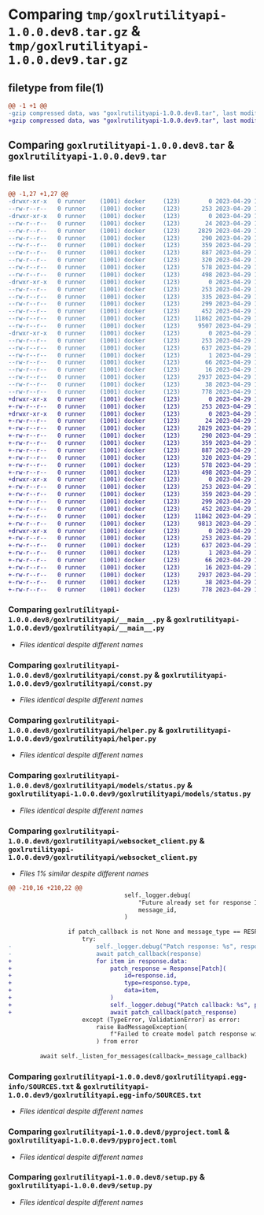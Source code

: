 # Comparing `tmp/goxlrutilityapi-1.0.0.dev8.tar.gz` & `tmp/goxlrutilityapi-1.0.0.dev9.tar.gz`

## filetype from file(1)

```diff
@@ -1 +1 @@
-gzip compressed data, was "goxlrutilityapi-1.0.0.dev8.tar", last modified: Sat Apr 29 13:26:08 2023, max compression
+gzip compressed data, was "goxlrutilityapi-1.0.0.dev9.tar", last modified: Sat Apr 29 15:19:07 2023, max compression
```

## Comparing `goxlrutilityapi-1.0.0.dev8.tar` & `goxlrutilityapi-1.0.0.dev9.tar`

### file list

```diff
@@ -1,27 +1,27 @@
-drwxr-xr-x   0 runner    (1001) docker     (123)        0 2023-04-29 13:26:08.262676 goxlrutilityapi-1.0.0.dev8/
--rw-r--r--   0 runner    (1001) docker     (123)      253 2023-04-29 13:26:08.262676 goxlrutilityapi-1.0.0.dev8/PKG-INFO
-drwxr-xr-x   0 runner    (1001) docker     (123)        0 2023-04-29 13:26:08.258676 goxlrutilityapi-1.0.0.dev8/goxlrutilityapi/
--rw-r--r--   0 runner    (1001) docker     (123)       24 2023-04-29 13:25:54.000000 goxlrutilityapi-1.0.0.dev8/goxlrutilityapi/__init__.py
--rw-r--r--   0 runner    (1001) docker     (123)     2829 2023-04-29 13:25:54.000000 goxlrutilityapi-1.0.0.dev8/goxlrutilityapi/__main__.py
--rw-r--r--   0 runner    (1001) docker     (123)      290 2023-04-29 13:26:06.000000 goxlrutilityapi-1.0.0.dev8/goxlrutilityapi/_version.py
--rw-r--r--   0 runner    (1001) docker     (123)      359 2023-04-29 13:25:54.000000 goxlrutilityapi-1.0.0.dev8/goxlrutilityapi/base.py
--rw-r--r--   0 runner    (1001) docker     (123)      887 2023-04-29 13:25:54.000000 goxlrutilityapi-1.0.0.dev8/goxlrutilityapi/const.py
--rw-r--r--   0 runner    (1001) docker     (123)      320 2023-04-29 13:25:54.000000 goxlrutilityapi-1.0.0.dev8/goxlrutilityapi/exceptions.py
--rw-r--r--   0 runner    (1001) docker     (123)      578 2023-04-29 13:25:54.000000 goxlrutilityapi-1.0.0.dev8/goxlrutilityapi/helper.py
--rw-r--r--   0 runner    (1001) docker     (123)      498 2023-04-29 13:25:54.000000 goxlrutilityapi-1.0.0.dev8/goxlrutilityapi/logger.py
-drwxr-xr-x   0 runner    (1001) docker     (123)        0 2023-04-29 13:26:08.262676 goxlrutilityapi-1.0.0.dev8/goxlrutilityapi/models/
--rw-r--r--   0 runner    (1001) docker     (123)      253 2023-04-29 13:25:54.000000 goxlrutilityapi-1.0.0.dev8/goxlrutilityapi/models/__init__.py
--rw-r--r--   0 runner    (1001) docker     (123)      335 2023-04-29 13:25:54.000000 goxlrutilityapi-1.0.0.dev8/goxlrutilityapi/models/patch.py
--rw-r--r--   0 runner    (1001) docker     (123)      299 2023-04-29 13:25:54.000000 goxlrutilityapi-1.0.0.dev8/goxlrutilityapi/models/request.py
--rw-r--r--   0 runner    (1001) docker     (123)      452 2023-04-29 13:25:54.000000 goxlrutilityapi-1.0.0.dev8/goxlrutilityapi/models/response.py
--rw-r--r--   0 runner    (1001) docker     (123)    11862 2023-04-29 13:25:54.000000 goxlrutilityapi-1.0.0.dev8/goxlrutilityapi/models/status.py
--rw-r--r--   0 runner    (1001) docker     (123)     9507 2023-04-29 13:25:54.000000 goxlrutilityapi-1.0.0.dev8/goxlrutilityapi/websocket_client.py
-drwxr-xr-x   0 runner    (1001) docker     (123)        0 2023-04-29 13:26:08.258676 goxlrutilityapi-1.0.0.dev8/goxlrutilityapi.egg-info/
--rw-r--r--   0 runner    (1001) docker     (123)      253 2023-04-29 13:26:08.000000 goxlrutilityapi-1.0.0.dev8/goxlrutilityapi.egg-info/PKG-INFO
--rw-r--r--   0 runner    (1001) docker     (123)      637 2023-04-29 13:26:08.000000 goxlrutilityapi-1.0.0.dev8/goxlrutilityapi.egg-info/SOURCES.txt
--rw-r--r--   0 runner    (1001) docker     (123)        1 2023-04-29 13:26:08.000000 goxlrutilityapi-1.0.0.dev8/goxlrutilityapi.egg-info/dependency_links.txt
--rw-r--r--   0 runner    (1001) docker     (123)       66 2023-04-29 13:26:08.000000 goxlrutilityapi-1.0.0.dev8/goxlrutilityapi.egg-info/requires.txt
--rw-r--r--   0 runner    (1001) docker     (123)       16 2023-04-29 13:26:08.000000 goxlrutilityapi-1.0.0.dev8/goxlrutilityapi.egg-info/top_level.txt
--rw-r--r--   0 runner    (1001) docker     (123)     2937 2023-04-29 13:25:54.000000 goxlrutilityapi-1.0.0.dev8/pyproject.toml
--rw-r--r--   0 runner    (1001) docker     (123)       38 2023-04-29 13:26:08.262676 goxlrutilityapi-1.0.0.dev8/setup.cfg
--rw-r--r--   0 runner    (1001) docker     (123)      778 2023-04-29 13:25:54.000000 goxlrutilityapi-1.0.0.dev8/setup.py
+drwxr-xr-x   0 runner    (1001) docker     (123)        0 2023-04-29 15:19:07.143836 goxlrutilityapi-1.0.0.dev9/
+-rw-r--r--   0 runner    (1001) docker     (123)      253 2023-04-29 15:19:07.143836 goxlrutilityapi-1.0.0.dev9/PKG-INFO
+drwxr-xr-x   0 runner    (1001) docker     (123)        0 2023-04-29 15:19:07.143836 goxlrutilityapi-1.0.0.dev9/goxlrutilityapi/
+-rw-r--r--   0 runner    (1001) docker     (123)       24 2023-04-29 15:18:50.000000 goxlrutilityapi-1.0.0.dev9/goxlrutilityapi/__init__.py
+-rw-r--r--   0 runner    (1001) docker     (123)     2829 2023-04-29 15:18:50.000000 goxlrutilityapi-1.0.0.dev9/goxlrutilityapi/__main__.py
+-rw-r--r--   0 runner    (1001) docker     (123)      290 2023-04-29 15:19:05.000000 goxlrutilityapi-1.0.0.dev9/goxlrutilityapi/_version.py
+-rw-r--r--   0 runner    (1001) docker     (123)      359 2023-04-29 15:18:50.000000 goxlrutilityapi-1.0.0.dev9/goxlrutilityapi/base.py
+-rw-r--r--   0 runner    (1001) docker     (123)      887 2023-04-29 15:18:50.000000 goxlrutilityapi-1.0.0.dev9/goxlrutilityapi/const.py
+-rw-r--r--   0 runner    (1001) docker     (123)      320 2023-04-29 15:18:50.000000 goxlrutilityapi-1.0.0.dev9/goxlrutilityapi/exceptions.py
+-rw-r--r--   0 runner    (1001) docker     (123)      578 2023-04-29 15:18:50.000000 goxlrutilityapi-1.0.0.dev9/goxlrutilityapi/helper.py
+-rw-r--r--   0 runner    (1001) docker     (123)      498 2023-04-29 15:18:50.000000 goxlrutilityapi-1.0.0.dev9/goxlrutilityapi/logger.py
+drwxr-xr-x   0 runner    (1001) docker     (123)        0 2023-04-29 15:19:07.143836 goxlrutilityapi-1.0.0.dev9/goxlrutilityapi/models/
+-rw-r--r--   0 runner    (1001) docker     (123)      253 2023-04-29 15:18:50.000000 goxlrutilityapi-1.0.0.dev9/goxlrutilityapi/models/__init__.py
+-rw-r--r--   0 runner    (1001) docker     (123)      359 2023-04-29 15:18:50.000000 goxlrutilityapi-1.0.0.dev9/goxlrutilityapi/models/patch.py
+-rw-r--r--   0 runner    (1001) docker     (123)      299 2023-04-29 15:18:50.000000 goxlrutilityapi-1.0.0.dev9/goxlrutilityapi/models/request.py
+-rw-r--r--   0 runner    (1001) docker     (123)      452 2023-04-29 15:18:50.000000 goxlrutilityapi-1.0.0.dev9/goxlrutilityapi/models/response.py
+-rw-r--r--   0 runner    (1001) docker     (123)    11862 2023-04-29 15:18:50.000000 goxlrutilityapi-1.0.0.dev9/goxlrutilityapi/models/status.py
+-rw-r--r--   0 runner    (1001) docker     (123)     9813 2023-04-29 15:18:50.000000 goxlrutilityapi-1.0.0.dev9/goxlrutilityapi/websocket_client.py
+drwxr-xr-x   0 runner    (1001) docker     (123)        0 2023-04-29 15:19:07.143836 goxlrutilityapi-1.0.0.dev9/goxlrutilityapi.egg-info/
+-rw-r--r--   0 runner    (1001) docker     (123)      253 2023-04-29 15:19:07.000000 goxlrutilityapi-1.0.0.dev9/goxlrutilityapi.egg-info/PKG-INFO
+-rw-r--r--   0 runner    (1001) docker     (123)      637 2023-04-29 15:19:07.000000 goxlrutilityapi-1.0.0.dev9/goxlrutilityapi.egg-info/SOURCES.txt
+-rw-r--r--   0 runner    (1001) docker     (123)        1 2023-04-29 15:19:07.000000 goxlrutilityapi-1.0.0.dev9/goxlrutilityapi.egg-info/dependency_links.txt
+-rw-r--r--   0 runner    (1001) docker     (123)       66 2023-04-29 15:19:07.000000 goxlrutilityapi-1.0.0.dev9/goxlrutilityapi.egg-info/requires.txt
+-rw-r--r--   0 runner    (1001) docker     (123)       16 2023-04-29 15:19:07.000000 goxlrutilityapi-1.0.0.dev9/goxlrutilityapi.egg-info/top_level.txt
+-rw-r--r--   0 runner    (1001) docker     (123)     2937 2023-04-29 15:18:50.000000 goxlrutilityapi-1.0.0.dev9/pyproject.toml
+-rw-r--r--   0 runner    (1001) docker     (123)       38 2023-04-29 15:19:07.143836 goxlrutilityapi-1.0.0.dev9/setup.cfg
+-rw-r--r--   0 runner    (1001) docker     (123)      778 2023-04-29 15:18:50.000000 goxlrutilityapi-1.0.0.dev9/setup.py
```

### Comparing `goxlrutilityapi-1.0.0.dev8/goxlrutilityapi/__main__.py` & `goxlrutilityapi-1.0.0.dev9/goxlrutilityapi/__main__.py`

 * *Files identical despite different names*

### Comparing `goxlrutilityapi-1.0.0.dev8/goxlrutilityapi/const.py` & `goxlrutilityapi-1.0.0.dev9/goxlrutilityapi/const.py`

 * *Files identical despite different names*

### Comparing `goxlrutilityapi-1.0.0.dev8/goxlrutilityapi/helper.py` & `goxlrutilityapi-1.0.0.dev9/goxlrutilityapi/helper.py`

 * *Files identical despite different names*

### Comparing `goxlrutilityapi-1.0.0.dev8/goxlrutilityapi/models/status.py` & `goxlrutilityapi-1.0.0.dev9/goxlrutilityapi/models/status.py`

 * *Files identical despite different names*

### Comparing `goxlrutilityapi-1.0.0.dev8/goxlrutilityapi/websocket_client.py` & `goxlrutilityapi-1.0.0.dev9/goxlrutilityapi/websocket_client.py`

 * *Files 1% similar despite different names*

```diff
@@ -210,16 +210,22 @@
                                 self._logger.debug(
                                     "Future already set for response ID: %s",
                                     message_id,
                                 )
 
                 if patch_callback is not None and message_type == RESPONSE_TYPE_PATCH:
                     try:
-                        self._logger.debug("Patch response: %s", response)
-                        await patch_callback(response)
+                        for item in response.data:
+                            patch_response = Response[Patch](
+                                id=response.id,
+                                type=response.type,
+                                data=item,
+                            )
+                            self._logger.debug("Patch callback: %s", patch_response)
+                            await patch_callback(patch_response)
                     except (TypeError, ValidationError) as error:
                         raise BadMessageException(
                             f"Failed to create model patch response with data:\n{response.data}"
                         ) from error
 
         await self._listen_for_messages(callback=_message_callback)
```

### Comparing `goxlrutilityapi-1.0.0.dev8/goxlrutilityapi.egg-info/SOURCES.txt` & `goxlrutilityapi-1.0.0.dev9/goxlrutilityapi.egg-info/SOURCES.txt`

 * *Files identical despite different names*

### Comparing `goxlrutilityapi-1.0.0.dev8/pyproject.toml` & `goxlrutilityapi-1.0.0.dev9/pyproject.toml`

 * *Files identical despite different names*

### Comparing `goxlrutilityapi-1.0.0.dev8/setup.py` & `goxlrutilityapi-1.0.0.dev9/setup.py`

 * *Files identical despite different names*


